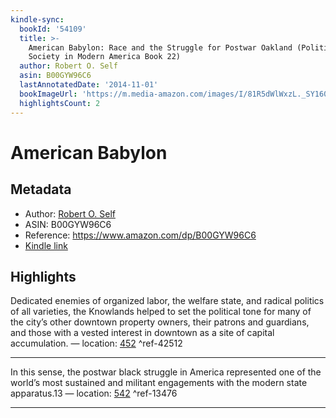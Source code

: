 ```yaml
---
kindle-sync:
  bookId: '54109'
  title: >-
    American Babylon: Race and the Struggle for Postwar Oakland (Politics and
    Society in Modern America Book 22)
  author: Robert O. Self
  asin: B00GYW96C6
  lastAnnotatedDate: '2014-11-01'
  bookImageUrl: 'https://m.media-amazon.com/images/I/81R5dWlWxzL._SY160.jpg'
  highlightsCount: 2
---
```

# American Babylon
## Metadata
* Author: [Robert O. Self](https://www.amazon.com/Robert-O-Self/e/B001KEA5O6/ref=dp_byline_cont_ebooks_1)
* ASIN: B00GYW96C6
* Reference: https://www.amazon.com/dp/B00GYW96C6
* [Kindle link](kindle://book?action=open&asin=B00GYW96C6)

## Highlights
Dedicated enemies of organized labor, the welfare state, and radical politics of all varieties, the Knowlands helped to set the political tone for many of the city’s other downtown property owners, their patrons and guardians, and those with a vested interest in downtown as a site of capital accumulation. — location: [452](kindle://book?action=open&asin=B00GYW96C6&location=452) ^ref-42512

---
In this sense, the postwar black struggle in America represented one of the world’s most sustained and militant engagements with the modern state apparatus.13 — location: [542](kindle://book?action=open&asin=B00GYW96C6&location=542) ^ref-13476

---
